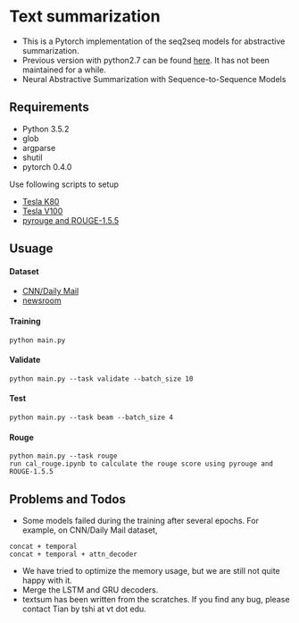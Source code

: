 # Text summarization

- This is a Pytorch implementation of the seq2seq models for abstractive summarization.
- Previous version with python2.7 can be found [here](https://github.com/tshi04/textsum/tree/master/tools/codes_python2.7). It has not been maintained for a while.
- Neural Abstractive Summarization with Sequence-to-Sequence Models

## Requirements

- Python 3.5.2
- glob
- argparse
- shutil
- pytorch 0.4.0

Use following scripts to setup
- [Tesla K80](https://github.com/tshi04/textsum/tree/master/tools/config_server)
- [Tesla V100](https://github.com/tshi04/SetEC2)
- [pyrouge and ROUGE-1.5.5](https://github.com/tshi04/textsum/tree/master/tools/rouge_package)

## Usuage

#### Dataset

- [CNN/Daily Mail](https://github.com/abisee/pointer-generator)
- [newsroom](https://github.com/tshi04/textsum/tree/master/tools/newsroom_process)

#### Training
```
python main.py 
```
#### Validate
```
python main.py --task validate --batch_size 10
```
#### Test
```
python main.py --task beam --batch_size 4
```
#### Rouge
```
python main.py --task rouge
run cal_rouge.ipynb to calculate the rouge score using pyrouge and ROUGE-1.5.5
```

## Problems and Todos

- Some models failed during the training after several epochs. For example, on CNN/Daily Mail dataset,
```
concat + temporal
concat + temporal + attn_decoder
```
- We have tried to optimize the memory usage, but we are still not quite happy with it.
- Merge the LSTM and GRU decoders.
- textsum has been written from the scratches. If you find any bug, please contact Tian by tshi at vt dot edu.
